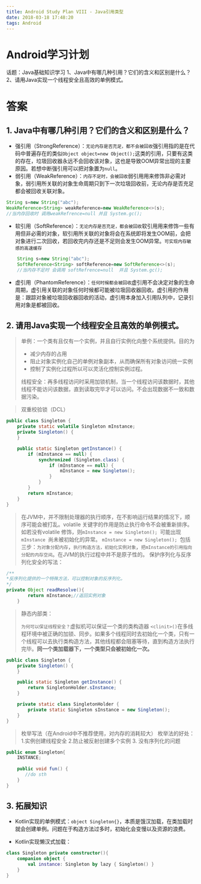 ```yaml
---
title: Android Study Plan VIII - Java引用类型
date: 2018-03-18 17:48:20
tags: Android
---
```

# Android学习计划
话题：Java基础知识学习
1、Java中有哪几种引用？它们的含义和区别是什么？
2、请用Java实现一个线程安全且高效的单例模式。

# 答案
## 1. Java中有哪几种引用？它们的含义和区别是什么？
- 强引用（StrongReference）：`无论内存是否充足，都不会被回收`强引用指的是在代码中普遍存在的类似`Object object=new Object();`这类的引用，只要有这类的存在，垃圾回收器永远不会回收该对象，这也是导致OOM异常出现的主要原因。若想中断强引用可以把对象置为`null`。
- 弱引用（WeakReference）：`内存不足时，会被回收`弱引用用来修饰非必需对象，弱引用所关联的对象生命周期只到下一次垃圾回收前，无论内存是否充足都会被回收关联对象。
```java
String s=new String("abc");
WeakReference<String> weakReference=new WeakReference<>(s);
//当内存回收时 调用weakRefrence=null 并且 System.gc();
```
- 软引用（SoftReference）：`无论内存是否充足，都会被回收`软引用用来修饰一些有用但非必需的对象，软引用所关联的对象将会在系统即将发生OOM前，会把对象进行二次回收，若回收完内存还是不足则会发生OOM异常。`可实现内存敏感的高速缓存`
```java
	String s=new String("abc");
	SoftReference<String> softReference=new SoftReference<>(s);
	//当内存不足时 会调用 softRefrence=null  并且 System.gc();
```
- 虚引用（PhantomReference）：`任何时候都会被回收`虚引用不会决定对象的生命周期，虚引用关联的对象任何时候都可能被垃圾回收器回收。虚引用的作用是：跟踪对象被垃圾回收器回收的活动，虚引用本身加入引用队列中，记录引用对象是都被回收。

## 2. 请用Java实现一个线程安全且高效的单例模式。
> 单例：一个类有且仅有一个实例，并且自行实例化向整个系统提供。目的为
>
> - 减少内存的占用
> - 阻止对象实例化自己的单例对象副本，从而确保所有对象访问统一实例
> - 控制了实例化过程所以可以灵活化控制实例过程。
>
>  线程安全：再多线程访问时采用加锁机制，当一个线程访问该数据时，其他线程不能访问该数据，直到读取完毕才可以访问。不会出现数据不一致和数据污染。

> 双重校验锁（DCL）

```java
public class Singleton {
    private static volatile Singleton mInstance;
    private Singleton() {
    }

    public static Singleton getInstance() {
        if (mInstance == null) {
            synchronized (Singleton.class) {
                if (mInstance == null) {
                    mInstance = new Singleton();
                }
            }
        }
        return mInstance;
    }
}
```
> 在JVM中，并不限制处理器的执行顺序，在不影响运行结果的情况下，顺序可能会被打乱。volatile 关键字的作用是防止执行命令不会被重新排序。如若没有volatile 修饰，则`mInstance = new Singleton(); `可能出现`mInstance `尚未被初始化的异常。
> `mInstance = new Singleton(); `包括三步：`为对象分配内存`，`执行构造方法，初始化实例对象`，`把mInstance的引用指向分配的内存空间`。在JVM的执行过程中并不是原子性的。
> 保护序列化与反序列化安全的写法：
```java
/**
*反序列化提供的一个特殊方法，可以控制对象的反序列化。
*/
private Object readResolve(){
        return mInstance;//返回实例对象
    }
```

> 静态内部类：
>
> `为何可以保证线程安全？`虚拟机可以保证一个类的类构造器 `<clinit>()`在多线程环境中被正确的加锁、同步。如果多个线程同时去初始化一个类，只有一个线程可以去执行类构造方法，其他线程都会阻塞等待，直到构造方法执行完毕。**同一个类加载器下，一个类型只会被初始化一次。**

```java
public class Singleton {
    private Singleton() {
    }

    public static Singleton getInstance() {
        return SingletonHolder.sInstance;
    }

    private static class SingletonHolder {
        private static Singleton sInstance = new Singleton();
    }
}
```

> 枚举写法（在Android中不推荐使用，对内存的消耗较大）
枚举法的好处：1.实例创建线程安全 2.防止被反射创建多个实例 3. 没有序列化的问题

```java
public enum Singleton{
    INSTANCE;
    
    public void fun() {
       //do sth
    }
}
```


## 3. 拓展知识
- Kotlin实现的单例模式：`object Singleton{}`，本质是饿汉加载，在类加载时就会创建单例。问题在于构造方法过多时，初始化会变慢以及资源的浪费。

- Kotlin实现懒汉式加载：
```kotlin
class Singleton private constructor(){
    companion object {
        val instance: Singleton by lazy { Singleton() }
    }
}
```
